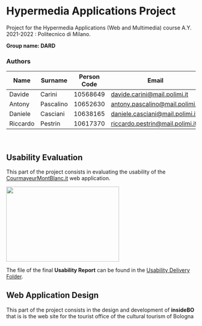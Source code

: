 # Hypermedia Applications Project
Project for the Hypermedia Applications (Web and Multimedia) course A.Y. 2021-2022 : Politecnico di Milano.

**Group name: DARD**

### **Authors** 
| Name     | Surname    | Person Code | Email
|------------|-------------| ----------| ----------|
| Davide | Carini | 10568649| davide.carini@mail.polimi.it
| Antony | Pascalino |10652630 |antony.pascalino@mail.polimi.it
| Daniele | Casciani |10638165|daniele.casciani@mail.polimi.it
| Riccardo | Pestrin |10617370|riccardo.pestrin@mail.polimi.it
  <br>
  
## **Usability Evaluation**
This part of the project consists in evaluating the usability of the [CourmayeurMontBlanc.it](https://www.courmayeurmontblanc.it/it) web application.
 <br>
 
 <img src="https://github.com/davidecarini/HYPE_PROJECT21-22/blob/main/Usability%20Report/courmayeur_logo.jpg" width="300" height="200">

 
The file of the final **Usability Report** can be found in the [Usability Delivery Folder](https://github.com/davidecarini/HYPE_PROJECT21-22/tree/main/Usability%20Report).
  <br>
  
## **Web Application Design**
This part of the project consists in the design and development of **insideBO** that is is the web site for the tourist office of the cultural tourism of Bologna
